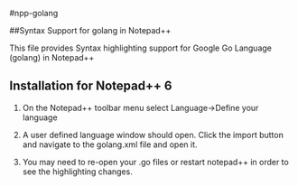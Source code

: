 #npp-golang

##Syntax Support for golang in Notepad++ 

This file provides Syntax highlighting support for Google Go Language (golang) in Notepad++

Installation for Notepad++ 6
----

1. On the Notepad++ toolbar menu select Language->Define your language

2. A user defined language window should open. Click the import button and navigate to the golang.xml file 
	and open it.
	
3. You may need to re-open your .go files or restart notepad++ in order to see the highlighting changes.

